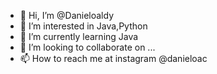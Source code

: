 - 👋 Hi, I’m @Danieloaldy
- 👀 I’m interested in Java,Python
- 🌱 I’m currently learning Java
- 💞️ I’m looking to collaborate on ...
- 📫 How to reach me at instagram @danieloac

<!---
Danieloaldy/Danieloaldy is a ✨ special ✨ repository because its `README.md` (this file) appears on your GitHub profile.
You can click the Preview link to take a look at your changes.
--->

